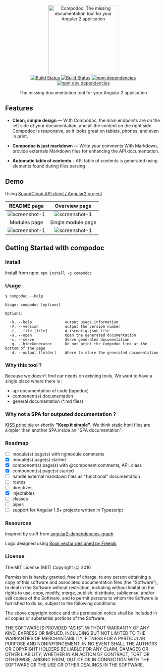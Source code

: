 <p align="center">
  <img src="https://avatars3.githubusercontent.com/u/23202313" alt="Compodoc: The missing documentation tool for your Angular 2 application" width="226">
  <br>
  <a href="https://travis-ci.org/groupe-sii/compodoc"><img src="https://travis-ci.org/groupe-sii/compodoc.svg?branch=develop" alt="Build Status"></a>
  <a href="https://www.npmjs.com/package/compodoc"><img src="https://badge.fury.io/js/compodoc.svg" alt="Build Status"></a>
  <a href="https://david-dm.org/compodoc/compodoc"><img src="https://david-dm.org/compodoc/compodoc.svg" alt="npm dependencies"></a>
  <a href="https://david-dm.org/compodoc/compodoc?type=dev"><img src="https://david-dm.org/compodoc/compodoc/dev-status.svg" alt="npm dev dependencies"></a>
</p>

<p align="center">The missing documentation tool for your Angular 2 application</p>

Features
------------

* **Clean, simple design** — With Compodoc, the main endpoints are on the left side of your documentation, and all the content on the right side. Compodoc is responsive, so it looks great on tablets, phones, and even in print.

* **Compodoc is just markdown** — Write your comments With Markdown, provide externals Markdown files for enhancing the API documentation.

* **Automatic table of contents** - API table of contents is generated using elements found during files parsing

## Demo

Using [SoundCloud API client / Angular2 project](https://github.com/r-park/soundcloud-ngrx)

README page             |  Overview page
:-------------------------:|:-------------------------:
![screenshot-1](https://raw.githubusercontent.com/groupe-sii/compodoc/master/screenshots/1.png)  | ![screenshot-1](https://raw.githubusercontent.com/groupe-sii/compodoc/master/screenshots/2.png)
Modules page             |  Single module page
![screenshot-1](https://raw.githubusercontent.com/groupe-sii/compodoc/master/screenshots/3.png)  | ![screenshot-1](https://raw.githubusercontent.com/groupe-sii/compodoc/master/screenshots/4.png)

Getting Started with compodoc
------------------------------

### Install

Install from npm: `npm install -g compodoc`

### Usage

```
$ compodoc --help

Usage: compodoc [options]

Options:

  -h, --help               output usage information
  -V, --version            output the version number
  -f, --file [file]        A tsconfig.json file
  -o, --open               Open the generated documentation
  -s, --serve              Serve generated documentation
  -g, --hideGenerator      Do not print the Compodoc link at the bottom of the page
  -d, --output [folder]    Where to store the generated documentation
```

### Why this tool ?

Because we doesn't find our needs on existing tools. We want to have a single place where there is :
- api documentation of code (typedoc)
- component(s) documentation
- general documentation (\*.md files)

### Why not a SPA for outputed documentation ?

[KISS principle](https://en.wikipedia.org/wiki/KISS_principle) or shortly __"Keep it simple"__. We think static html files are simpler than another SPA inside an "SPA documentation".

### Roadmap

- [ ] module(s) page(s) with ngmodule comments
- [x] module(s) page(s) started
- [x] component(s) page(s) with @component comments, API, class
- [x] component(s) page(s) started
- [ ] handle external markdown files as "functional" documentation
- [ ] routes
- [ ] directives
- [x] injectables
- [ ] classes
- [ ] pipes
- [ ] support for Angular 1.5+ projects written in Typescript

### Resources

Inspired by stuff from [angular2-dependencies-graph](https://github.com/manekinekko/angular2-dependencies-graph)

Logo designed using [Book vector designed by Freepik](http://www.freepik.com/free-photos-vectors/book)

### License

The MIT License (MIT)
Copyright (c) 2016

Permission is hereby granted, free of charge, to any person obtaining a copy of this software and associated documentation files (the "Software"), to deal in the Software without restriction, including without limitation the rights to use, copy, modify, merge, publish, distribute, sublicense, and/or sell copies of the Software, and to permit persons to whom the Software is furnished to do so, subject to the following conditions:

The above copyright notice and this permission notice shall be included in all copies or substantial portions of the Software.

THE SOFTWARE IS PROVIDED "AS IS", WITHOUT WARRANTY OF ANY KIND, EXPRESS OR IMPLIED, INCLUDING BUT NOT LIMITED TO THE WARRANTIES OF MERCHANTABILITY, FITNESS FOR A PARTICULAR PURPOSE AND NONINFRINGEMENT. IN NO EVENT SHALL THE AUTHORS OR COPYRIGHT HOLDERS BE LIABLE FOR ANY CLAIM, DAMAGES OR OTHER LIABILITY, WHETHER IN AN ACTION OF CONTRACT, TORT OR OTHERWISE, ARISING FROM, OUT OF OR IN CONNECTION WITH THE SOFTWARE OR THE USE OR OTHER DEALINGS IN THE SOFTWARE.
